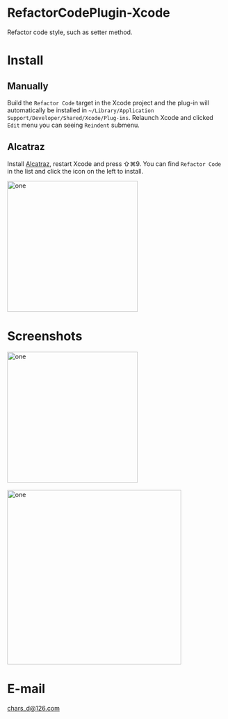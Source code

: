 # RefactorCodePlugin-Xcode
Refactor code style, such as setter method.

# Install
## Manually

Build the `Refactor Code` target in the Xcode project and the plug-in will automatically be installed in `~/Library/Application Support/Developer/Shared/Xcode/Plug-ins`. Relaunch Xcode and clicked `Edit` menu you can seeing `Reindent` submenu.
## Alcatraz

Install [Alcatraz](http://alcatraz.io/), restart Xcode and press ⇧⌘9. You can find `Refactor Code` in the list and click the icon on the left to install.</br>

<img alt="one" src="https://raw.github.com/charsdavy/RefactorCodePlugin-Xcode/master/screenshots/Alcatraz-install.png" width= "300">

# Screenshots
<img alt="one" src="https://raw.github.com/charsdavy/RefactorCodePlugin-Xcode/master/screenshots/menu.png" width= "300">
</br></br>
<img alt="one" src="https://raw.github.com/charsdavy/RefactorCodePlugin-Xcode/master/screenshots/window.png" width= "400">

# E-mail
chars_d@126.com
